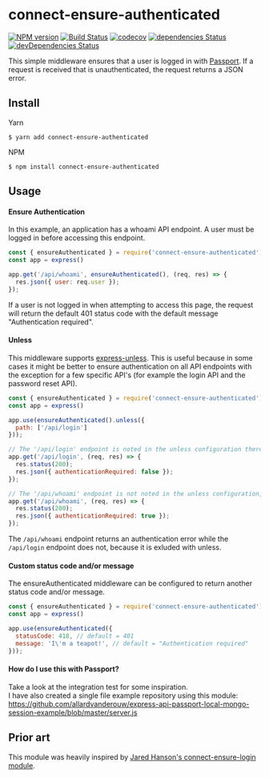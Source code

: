 # connect-ensure-authenticated

[![NPM version](https://img.shields.io/npm/v/connect-ensure-authenticated.svg)](https://www.npmjs.com/package/connect-ensure-authenticated)
[![Build Status](https://travis-ci.com/allardvanderouw/connect-ensure-authenticated.svg?branch=master)](https://travis-ci.com/allardvanderouw/connect-ensure-authenticated)
[![codecov](https://codecov.io/gh/allardvanderouw/connect-ensure-authenticated/branch/master/graph/badge.svg)](https://codecov.io/gh/allardvanderouw/connect-ensure-authenticated)
[![dependencies Status](https://david-dm.org/allardvanderouw/connect-ensure-authenticated/status.svg)](https://david-dm.org/allardvanderouw/connect-ensure-authenticated)
[![devDependencies Status](https://david-dm.org/allardvanderouw/connect-ensure-authenticated/dev-status.svg)](https://david-dm.org/allardvanderouw/connect-ensure-authenticated?type=dev)

This simple middleware ensures that a user is logged in with [Passport](https://github.com/jaredhanson/passport). If a request is received that is unauthenticated, the request returns a JSON error.

## Install

Yarn
```
$ yarn add connect-ensure-authenticated
```

NPM
```
$ npm install connect-ensure-authenticated
```

## Usage

#### Ensure Authentication

In this example, an application has a whoami API endpoint. A user must be logged in before accessing this endpoint.

```javascript
const { ensureAuthenticated } = require('connect-ensure-authenticated');
const app = express()

app.get('/api/whoami', ensureAuthenticated(), (req, res) => {
  res.json({ user: req.user });
});
```
      
If a user is not logged in when attempting to access this page, the request will return the default 401 status code with the default message "Authentication required".

#### Unless

This middleware supports [express-unless](https://github.com/jfromaniello/express-unless). This is useful because in some cases it might be better to ensure authentication on all API endpoints with the exception for a few specific API's (for example the login API and the password reset API).

```javascript
const { ensureAuthenticated } = require('connect-ensure-authenticated');
const app = express()

app.use(ensureAuthenticated().unless({
  path: ['/api/login']
}));

// The '/api/login' endpoint is noted in the unless configuration therefore no authentication is required
app.get('/api/login', (req, res) => {
  res.status(200);
  res.json({ authenticationRequired: false });
});

// The '/api/whoami' endpoint is not noted in the unless configuration, therefore authentication is required
app.get('/api/whoami', (req, res) => {
  res.status(200);
  res.json({ authenticationRequired: true });
});
```

The `/api/whoami` endpoint returns an authentication error while the `/api/login` endpoint does not, because it is exluded with unless.

#### Custom status code and/or message

The ensureAuthenticated middleware can be configured to return another status code and/or message.

```javascript
const { ensureAuthenticated } = require('connect-ensure-authenticated');
const app = express()

app.use(ensureAuthenticated({
  statusCode: 418, // default = 401
  message: 'I\'m a teapot!', // default = "Authentication required"
}));
```

#### How do I use this with Passport?

Take a look at the integration test for some inspiration.  
I have also created a single file example repository using this module: https://github.com/allardvanderouw/express-api-passport-local-mongo-session-example/blob/master/server.js

## Prior art

This module was heavily inspired by [Jared Hanson's connect-ensure-login module](https://github.com/jaredhanson/connect-ensure-login).

